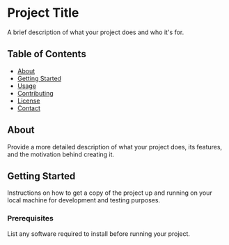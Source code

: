 # Project Title

A brief description of what your project does and who it's for.

## Table of Contents

- [About](index.html)
- [Getting Started](#getting-started)
- [Usage](#usage)
- [Contributing](#contributing)
- [License](#license)
- [Contact](#contact)

## About

Provide a more detailed description of what your project does, its features, and the motivation behind creating it.

## Getting Started

Instructions on how to get a copy of the project up and running on your local machine for development and testing purposes.

### Prerequisites

List any software required to install before running your project.
